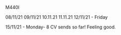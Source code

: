 M440I 

08/11/21
09/11/21
10.11.21
11.11.21
12/11/21 - Friday 

15/11/21 - Monday- 8 CV sends so far! Feeling good. 
